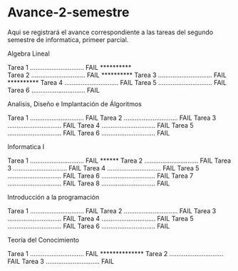 # Avance-2-semestre

Aqui se registrará el avance correspondiente a las tareas del segundo semestre de informatica, primeer parcial.


Algebra Lineal

  Tarea 1 .............................. FAIL ********** <br>
  Tarea 2 .............................. FAIL **********
  Tarea 3 .............................. FAIL **********
  Tarea 4 .............................. FAIL
  Tarea 5 .............................. FAIL
  Tarea 6 .............................. FAIL

Analisis, Diseño e Implantación de Álgoritmos
  
  Tarea 1 .............................. FAIL
  Tarea 2 .............................. FAIL
  Tarea 3 .............................. FAIL
  Tarea 4 .............................. FAIL
  Tarea 5 .............................. FAIL
  Tarea 6 .............................. FAIL

Informatica I

  Tarea 1 .............................. FAIL ******
  Tarea 2 .............................. FAIL
  Tarea 3 .............................. FAIL
  Tarea 4 .............................. FAIL
  Tarea 5 .............................. FAIL
  Tarea 6 .............................. FAIL
  Tarea 7 .............................. FAIL
  Tarea 8 .............................. FAIL

Introducción a la programación

  Tarea 1 .............................. FAIL
  Tarea 2 .............................. FAIL
  Tarea 3 .............................. FAIL
  Tarea 4 .............................. FAIL
  Tarea 5 .............................. FAIL
  Tarea 6 .............................. FAIL
  
Teoría del Conocimiento

  Tarea 1 .............................. FAIL **************
  Tarea 2 .............................. FAIL
  Tarea 3 .............................. FAIL
